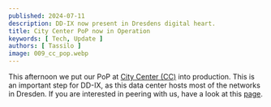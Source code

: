 ```yaml
---
published: 2024-07-11
description: DD-IX now present in Dresdens digital heart.
title: City Center PoP now in Operation
keywords: [ Tech, Update ]
authors: [ Tassilo ]
image: 009_cc_pop.webp
---
```




This afternoon we put our PoP at [City Center (CC)](https://www.peeringdb.com/fac/15106) into production. This is an 
important step for DD-IX, as this data center hosts most of the networks in Dresden. If you are interested in 
peering with us, have a look at this [page](https://dd-ix.net/en/network/join).

